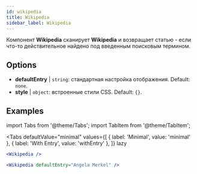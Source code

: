 ```yaml
---
id: wikipedia 
title: Wikipedia
sidebar_label: Wikipedia
---
```


Компонент **Wikipedia** сканирует **Wikipedia** и возвращает статью - если что-то действительное найдено под введенным поисковым термином.

## Options

* __defaultEntry__ | `string`: стандартная настройка отображения. Default: `none`.
* __style__ | `object`: встроенные стили CSS. Default: `{}`.


## Examples

import Tabs from '@theme/Tabs';
import TabItem from '@theme/TabItem';

<Tabs
    defaultValue="minimal"
    values={[
        { label: 'Minimal', value: 'minimal' },
        { label: 'With Entry', value: 'withEntry' },
    ]}
    lazy
>

<TabItem value="minimal">

```jsx live
<Wikipedia />
```

</TabItem>

<TabItem value="withEntry">

```jsx live
<Wikipedia defaultEntry="Angela Merkel" />
```

</TabItem>

</Tabs>
